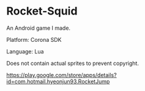 # Rocket-Squid
An Android game I made.

Platform: Corona SDK

Language: Lua

Does not contain actual sprites to prevent copyright. 



https://play.google.com/store/apps/details?id=com.hotmail.hyeonjun93.RocketJump
